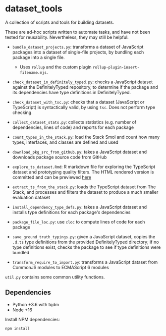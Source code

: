 # dataset_tools

A collection of scripts and tools for building datasets.

These are ad-hoc scripts written to automate tasks, and have not been tested for
reusability. Nevertheless, they may still be helpful.

* `bundle_dataset_projects.py`: transforms a dataset of JavaScript packages into
  a dataset of single-file projects, by bundling each package into a single file.
  * Uses `rollup` and the custom plugin `rollup-plugin-insert-filename.mjs`.

* `check_dataset_in_definitely_typed.py`: checks a JavaScript dataset against
  the DefinitelyTyped repository, to determine if the package and its
  dependencies have type definitions in DefinitelyTyped.

* `check_dataset_with_tsc.py`: checks that a dataset (JavaScript or TypeScript)
  is syntactically valid, by using `tsc`. Does not perform type checking.

* `collect_dataset_stats.py`: collects statistics (e.g. number of dependencies,
  lines of code) and reports for each package

* `count_types_in_the_stack.py`: load the Stack Smol and count how many types,
  interfaces, and classes are defined and used

* `download_pkg_src_from_github.py`: takes a JavaScript dataset and downloads
  package source code from GitHub

* `explore_ts_dataset.Rmd`: R markdown file for exploring the TypeScript
  dataset and prototyping quality filters. The HTML rendered version is
  committed and can be previewed
  [here](https://raw.rawgit.net/nuprl/TypeWeaver/main/src/dataset_tools/explore_ts_dataset.html)

* `extract_ts_from_the_stack.py`: loads the TypeScript dataset from The Stack,
  and processes and filters the dataset to produce a much smaller evaluation
  dataset

* `install_dependency_type_defs.py`: takes a JavaScript dataset and installs
  type definitions for each package's dependencies

* `package_file_loc.py`: use `cloc` to compute lines of code for each package

* `save_ground_truth_typings.py`: given a JavaScript dataset, copies the `.d.ts`
  type definitions from the provided DefinitelyTyped directory; if no type
  definitions exist, checks the package to see if type definitions were bundled

* `transform_require_to_import.py`: transforms a JavaScript dataset from
  CommonJS modules to ECMAScript 6 modules

`util.py` contains some common utility functions.

## Dependencies

* Python +3.6 with tqdm
* Node +16

Install NPM dependencies:

    npm install
